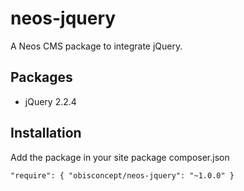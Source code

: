 # neos-jquery

A Neos CMS package to integrate jQuery.

## Packages
- jQuery 2.2.4

## Installation
Add the package in your site package composer.json

`"require": {
     "obisconcept/neos-jquery": "~1.0.0"
 }`